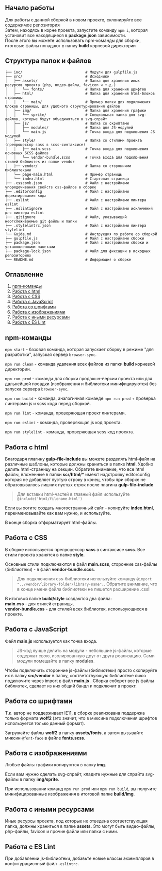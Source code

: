 ## Начало работы

Для работы с данной сборкой в новом проекте, склонируйте все содержимое репозитория<br>
Затем, находясь в корне проекта, запустите команду `npm i`, которая установит все находящиеся в __package.json__ зависимости.<br>
После этого вы можете использовать npm-команды для сборки, итоговые файлы попадают в папку __build__ корневой директории

## Структура папок и файлов

```
├── inc/                             # Модули для gulpfile.js
├── src/                             # Исходники
│   ├── assets/                      # Папка для хранения иных ресурсов проекта (php, видео-файлы, favicon и т.д.)
│   │   └── fonts/                   # Папка для хранения шрифтов
│   ├── html/                        # Папка для хранения html-блоков страницы
│   │   └── main/                    # Пример папки для подключения блоков страницы, для удобного структурирования файлов
│   ├── img/                         # Папка для хранения графики
│   │   └── sprite/                  # Специальная папка для svg-файлов, которые будут объединяться в svg-спрайт
│   ├── js/                          # Папка со скриптами
│   │   ├── modules/                 # Папка для JS-модулей
│   │   └── main.js                  # Точка входа для подключения JS модулей
│   ├── style/                       # Папка со стилями проекта (препроцессор sass в scss-синтаксисе)
│   │   ├── main.scss                # Точка входа для подключения основных SCSS файлов
│   │   └── vendor-bundle.scss       # Точка входа для подключения стилей библиотек из папки vendor
│   ├── vendor/                      # Папка со сторонними библиотеками
│   └── page-main.html               # Пример страницы
│   └── index.html                   # Стартовая страница
├── .csscomb.json                    # Файл с настройками упорядочивания свойств css-файлов в сборке
├── .editorconfig                    # Файл с настройками форматирования кода
├── .eslint                          # Файл с настройками линтера eslint
├── .eslintignore                    # Файл с настройками исключений для линтера eslint
├── .gitignore                       # Файл, указывающий неотслеживаемые git файлы и папки 
├── .stylelintrc.json                # Файл с настройками линтера stylelint
└── Guide.md                         # Инструкция по работе со сборкой
├── gulpfile.js                      # Файл с настройками сборки
├── package.json                     # Файл с настройками сборки и установленными пакетами
├── package-lock.json                # Файл для фиксации в исходных репозиториях
└── README.md                        # Информация о сборке
```

## Оглавление
1. [npm-команды](#npm-команды)
2. [Работа с html](#работа-с-html)
3. [Работа с CSS](#работа-с-css)
4. [Работа с JavaScript](#работа-с-javascript)
5. [Работа со шрифтами](#работа-со-шрифтами)
6. [Работа с изображениями](#работа-с-изображениями)
7. [Работа с иными ресурсами](#работа-с-иными-ресурсами)
8. [Работа с ES Lint](#работа-с-es-lint)


## npm-команды

`npm start` - базовая команда, которая запускает сборку в режиме "для разработки", запуская сервер `browser-sync`.

`npm run clean` - команда удаления всех файлов из папки __build__ корневой директории.

`npm run prod` - команда для сборки продакшн-версии проекта или для дальнейшей посадки (изображения и библиотеки минифицируются) без запуска сервера `browser-sync`.

`npm run build` - команда, аналогичная команде `npm run prod` + проверка линтерами js и scss кода перед сборкой.

`npm run lint` - команда, проверяющая проект линтерами.

`npm run eslint` - команда, проверяющая js код проекта.

`npm run stylelint` - команда, проверяющая scss код проекта.

## Работа с html

Благодаря плагину __gulp-file-include__ вы можете разделять html-файл на различные шаблоны, которые должны храниться в папке __html__. Удобно делить html-страницу на секции. Обратите внимание, что все html файлы, вложенные в папки __scr/html/*__ имеют надстройку editorconfig которая не добавляет пустую строку в конец, чтобы при сборке не образовывалось лишних пустых строк после плагина __gulp-file-include__

> Для вставки html-частей в главный файл используйте `@include('html/filename.html')`

Если вы хотите создать многостраничный сайт - копируйте __index.html__, переименовывайте как вам нужно, и используйте.

В конце сборка отформатирует html-файлы.

## Работа с CSS

В сборке используется препроцессор __sass__ в синтаксисе __scss__. Все стили проекта хранятся в папке __style__.

Основные стили подключаются в файл __main.scss__, сторонние css-файлы (библиотеки)  - в файл __vendor-bundle.scss__.

> Для подключения css-библиотеки используйте команду `@import "../vendor/library-folder/library-name";`. Обратите внимание, что в конце имени файла библиотеки не пишется расширение .css!

В итоговой папке __build/style__ создаются два файла: <br> __main.css__ - для стилей страницы, <br> __vendor-bundle.css__ - для стилей всех библиотек, использующихся в проекте.

## Работа с JavaScript

Файл __main.js__ используется как точка входа.

> JS-код лучше делить на модули - небольшие js-файлы, которые содержат свою, изолированную друг от друга реализацию. Сами модули помещайте в папку __modules__.

Чтобы подключить сторонние js-файлы (библиотеки) просто скопируйте их в папку __src/vendor__ в папку, соответствующую библиотеке лиюо подключите через import в файл __main.js__ . Сборка соберет все js файлы библиотек, сделает из них общий бандл и подключит в проект.

## Работа со шрифтами

Т.к. автор не поддерживает IE11, в сборке реализована поддержка только формата __woff2__ (это значит, что в миксине подключения шрифтов используется только данный формат).

Загружайте файлы __woff2__ в папку __assets/fonts__, а затем вызывайте миксин `@font-face` в файле __fonts.scss__.

## Работа с изображениями

Любые файлы графики копируются в папку __img__.

Если вам нужно сделать svg-спрайт, кладите нужные для спрайта svg-файлы в папку __img/sprite__.

При использовании команд  `npm run prod` или `npm run build`, вы получите минифицированные изображения в итоговой папке __build/img__.

## Работа с иными ресурсами

Иные ресурсы проекта, под которые не отведена соответствующая папка, должны храниться в папке __assets__. Это могут быть видео-файлы, php-файлы, favicon и прочие файли или папки с ними.

## Работа с ES Lint

При добавлении js-библиотеки, добавьте новые классы экземпляров в конфигурационный файл `.eslintrc`.
